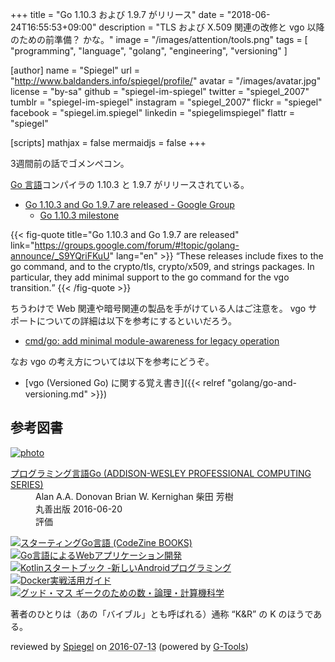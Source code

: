+++
title = "Go 1.10.3 および 1.9.7 がリリース"
date = "2018-06-24T16:55:53+09:00"
description = "TLS および X.509 関連の改修と vgo 以降のための前準備？ かな。"
image = "/images/attention/tools.png"
tags  = [ "programming", "language", "golang", "engineering", "versioning" ]

[author]
  name      = "Spiegel"
  url       = "http://www.baldanders.info/spiegel/profile/"
  avatar    = "/images/avatar.jpg"
  license   = "by-sa"
  github    = "spiegel-im-spiegel"
  twitter   = "spiegel_2007"
  tumblr    = "spiegel-im-spiegel"
  instagram = "spiegel_2007"
  flickr    = "spiegel"
  facebook  = "spiegel.im.spiegel"
  linkedin  = "spiegelimspiegel"
  flattr    = "spiegel"

[scripts]
  mathjax = false
  mermaidjs = false
+++

3週間前の話でゴメンペコン。

[Go 言語]コンパイラの 1.10.3 と 1.9.7 がリリースされている。

- [Go 1.10.3 and Go 1.9.7 are released - Google Group](https://groups.google.com/forum/#!topic/golang-announce/_S9YQriFKuU)
    - [Go 1.10.3 milestone](https://github.com/golang/go/issues?q=milestone%3AGo1.10.3)

{{< fig-quote title="Go 1.10.3 and Go 1.9.7 are released" link="https://groups.google.com/forum/#!topic/golang-announce/_S9YQriFKuU" lang="en" >}}
<q>These releases include fixes to the go command, and to the crypto/tls, crypto/x509, and strings packages. In particular, they add minimal support to the go command for the vgo transition.</q>
{{< /fig-quote >}}

ちうわけで Web 関連や暗号関連の製品を手がけている人はご注意を。
vgo サポートについての詳細は以下を参考にするといいだろう。

- [cmd/go: add minimal module-awareness for legacy operation](https://go.googlesource.com/go/+/d4e21288e444d3ffd30d1a0737f15ea3fc3b8ad9)

なお vgo の考え方については以下を参考にどうぞ。

- [vgo (Versioned Go) に関する覚え書き]({{< relref "golang/go-and-versioning.md" >}})

[Go 言語]: https://golang.org/ "The Go Programming Language"

## 参考図書

<div class="hreview" ><a class="item url" href="http://www.amazon.co.jp/exec/obidos/ASIN/4621300253/baldandersinf-22/"><img src="http://ecx.images-amazon.com/images/I/410V3ulwP5L._SL160_.jpg" alt="photo" class="photo"  /></a><dl ><dt class="fn"><a class="item url" href="http://www.amazon.co.jp/exec/obidos/ASIN/4621300253/baldandersinf-22/">プログラミング言語Go (ADDISON-WESLEY PROFESSIONAL COMPUTING SERIES)</a></dt><dd>Alan A.A. Donovan Brian W. Kernighan 柴田 芳樹 </dd><dd>丸善出版 2016-06-20</dd><dd>評価<abbr class="rating" title="5"><img src="http://g-images.amazon.com/images/G/01/detail/stars-5-0.gif" alt="" /></abbr> </dd></dl><p class="similar"><a href="http://www.amazon.co.jp/exec/obidos/ASIN/4798142417/baldandersinf-22/" target="_top"><img src="http://images.amazon.com/images/P/4798142417.09._SCTHUMBZZZ_.jpg"  alt="スターティングGo言語 (CodeZine BOOKS)"  /></a> <a href="http://www.amazon.co.jp/exec/obidos/ASIN/4873117526/baldandersinf-22/" target="_top"><img src="http://images.amazon.com/images/P/4873117526.09._SCTHUMBZZZ_.jpg"  alt="Go言語によるWebアプリケーション開発"  /></a> <a href="http://www.amazon.co.jp/exec/obidos/ASIN/4865940391/baldandersinf-22/" target="_top"><img src="http://images.amazon.com/images/P/4865940391.09._SCTHUMBZZZ_.jpg"  alt="Kotlinスタートブック -新しいAndroidプログラミング"  /></a> <a href="http://www.amazon.co.jp/exec/obidos/ASIN/4839959234/baldandersinf-22/" target="_top"><img src="http://images.amazon.com/images/P/4839959234.09._SCTHUMBZZZ_.jpg"  alt="Docker実戦活用ガイド"  /></a> <a href="http://www.amazon.co.jp/exec/obidos/ASIN/4274218961/baldandersinf-22/" target="_top"><img src="http://images.amazon.com/images/P/4274218961.09._SCTHUMBZZZ_.jpg"  alt="グッド・マス ギークのための数・論理・計算機科学"  /></a> </p>
<p class="description">著者のひとりは（あの「バイブル」とも呼ばれる）通称 “K&amp;R” の K のほうである。</p>
<p class="gtools" >reviewed by <a href='#maker' class='reviewer'>Spiegel</a> on <abbr class="dtreviewed" title="2016-07-13">2016-07-13</abbr> (powered by <a href="http://www.goodpic.com/mt/aws/index.html" >G-Tools</a>)</p>
</div>
